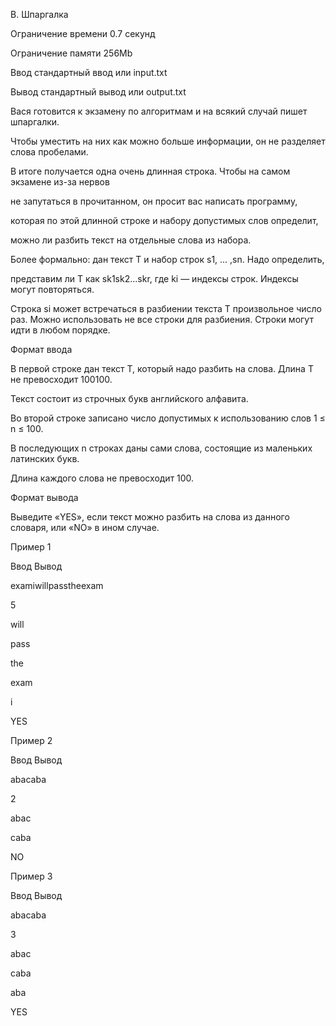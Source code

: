 B. Шпаргалка

Ограничение времени	0.7 секунд

Ограничение памяти	256Mb

Ввод	стандартный ввод или input.txt

Вывод	стандартный вывод или output.txt

Вася готовится к экзамену по алгоритмам и на всякий случай пишет шпаргалки.

Чтобы уместить на них как можно больше информации, он не разделяет слова пробелами.

В итоге получается одна очень длинная строка. Чтобы на самом экзамене из-за нервов

не запутаться в прочитанном, он просит вас написать программу,

которая по этой длинной строке и набору допустимых слов определит,

можно ли разбить текст на отдельные слова из набора.

Более формально: дан текст T и набор строк s1, ... ,sn. Надо определить, 

представим ли T как sk1sk2...skr, где ki — индексы строк. Индексы могут повторяться. 

Строка si может встречаться в разбиении текста T произвольное число раз. Можно использовать не все строки для разбиения. Строки могут идти в любом порядке.

Формат ввода

В первой строке дан текст T, который надо разбить на слова. Длина T не превосходит 100100. 

Текст состоит из строчных букв английского алфавита.

Во второй строке записано число допустимых к использованию слов 1 ≤ n ≤ 100.

В последующих n строках даны сами слова, состоящие из маленьких латинских букв. 

Длина каждого слова не превосходит 100.

Формат вывода

Выведите «YES», если текст можно разбить на слова из данного словаря, или «NO» в ином случае.

Пример 1

Ввод	Вывод

examiwillpasstheexam

5

will

pass

the

exam

i

YES

Пример 2

Ввод	Вывод

abacaba

2

abac

caba

NO

Пример 3

Ввод	Вывод

abacaba

3

abac

caba

aba

YES
